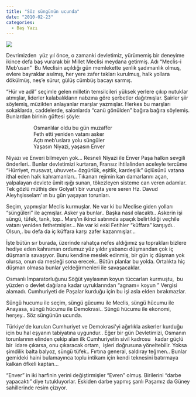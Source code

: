 ```yaml
---
title: "Söz süngünün ucunda"
date: "2010-02-23"
categories: 
  - Baş Yazı
---
```


![](/uploads/image/osmanliordu141801ab4.jpg)

Devrimizden  yüz yıl önce, o zamanki devletimiz, yürümemiş bir deneyime ikince defa baş vurarak bir Millet Meclisi meydana getirmiş. Adı “Meclis-i Meb’usan”  Bu Meclisin açıldığı gün memlekette şenlik şadımanlık olmuş, evlere bayraklar asılmış, her yere zafer takları kurulmuş, halk yollara dökülmüş, neş’e sürur, gülüş cümbüş bacayı sarmış.  
  
“Hür ve adil” seçimle gelen milletin temsilcileri yüksek yerlere çıkıp nutuklar atmışlar, liderler kalabalıkların nabzına göre şerbetler dağıtmışlar. Şairler şiir söylemiş, müzikten anlayanlar marşlar yazmışlar. Herkes bu marşları sokaklarda, caddelerde, salonlarda “canü gönülden” bağıra bağıra söylemiş. Bunlardan birinin güftesi şöyle:  
  
                   Osmanlılar oldu bu gün muzaffer  
                   Feth etti yeniden vatanı asker  
                   Açtı meb’uslara yolu süngüler  
                   Yaşasın Niyazi, yaşasın Enver  
  
Niyazı ve Enveri bilmeyen yok... Resneli Niyazi ile Enver Paşa halkın sevgili önderleri.. Bunlar devletimizi kurtaran, Fransız ihtilalinden aceleyle tercüme “Hürriyet, musavat, uhuvvet= özgürlük, eşitlik, kardeşlik” üçlüsünü vatana ithal eden halk kahramanları.. Tıkanan rejimin kan damarlarını açan, yalpalayan devlete ümit ışığı sunan, tökezleyen sisteme can veren adamlar. Tek gözlü müthiş dev Golyat’ı bir vuruşta yere seren Hz. Davud Aleyhşisselam’ ın bu gün yaşayan torunları.  
  
Seçim, yapmışlar Meclis kurmuşlar. Ne var ki bu Meclise giden yolları “süngüleri” ile açmışlar. Asker ya bunlar.. Başka nasıl olacaktı.. Askerin işi süngü, tüfek, tank, top.. Marş’ın ikinci satırında apaçık belirtildiği veçhile vatanı yeniden fethetmişler... Ne var ki eski Fetihler “küffara” karşıydı.. Olsun,. bu defa da iç küffara karşı zafer kazanmışlar...  
  
İşte bütün sır burada, üzerinde rahatça nefes aldığımız şu toprakları bizlere hediye eden kahraman ordumuz yüz yıldır yabancı düşmandan çok iç düşmanla savaşıyor. Bunu kendine meslek edinmiş, bir gün iç düşman yok olursa, onun da mesleği sona erecek.. Bütün planlar bu yolda. Ortalıkta hiç düşman olmasa bunlar yeldeğirmenleri ile savaşacaklar.  
  
Osmanlı İmparatorluğunu Söğüt yaylasının koyun tüccarları kurmuştu,  bu yüzden o devlet dağılana kadar uyruklarından “agnam= koyun ” Vergisi alamadı. Cumhuriyeti de Paşalar kurduğu için bu işi asla elden bırakmazlar.  
  
Süngü hucumu ile seçim, süngü gücumu ile Meclis, süngü hücumu ile Anayasa, süngü hücumu ile Demokrasi.. Süngü hücumu ile ekonomi, herşey.. Söz süngünün ucunda.  
  
Türkiye'de kurulan Cumhuriyet ve Demokrasi'yi ağırlıkla askerler kurduğu için bu hal eşyanın tabiyatına uygundur.. Eğer bir gün Devletimizi, Osmanın torunlarının elinden çekip alan ilk Cumhuriyetin sivil kadrosu   kadar güçlü bir  idare çıkarsa, onu çıkaracak ortam,  işleri doğrusuna yöneltebilir. Yoksa şimdilik balta balyoz, süngü tüfek.. Fırtına general, saldıray teğmen.. Bunlar gemideki haini bulamayınca toplu intikam için kendi teknesini batırmaya kalkan öfkeli kaptan...  
  
“Enver” in iki harfinin yerini değiştirmişler “Evren” olmuş. Birilerini “darbe yapacaktı” diye tutukluyorlar. Eskiden darbe yapmış şanlı Paşamız da Güney sahillerinde resim çizıyor.
